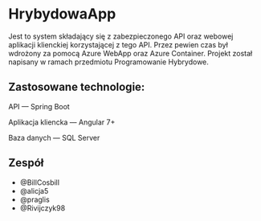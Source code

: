 # HrybydowaApp

Jest to system składający się z zabezpieczonego API oraz webowej aplikacji klienckiej korzystającej z tego API. Przez pewien czas był wdrożony za pomocą Azure WebApp oraz Azure Container. Projekt został napisany w ramach przedmiotu Programowanie Hybrydowe.

## Zastosowane technologie:
<p>API — Spring Boot

Aplikacja kliencka — Angular 7+

Baza danych — SQL Server
</p>

## Zespół 
<ul>
<li>@BillCosbill</li>
<li>@alicja5</li>
<li>@praglis</li>
<li>@Rivijczyk98</li>
